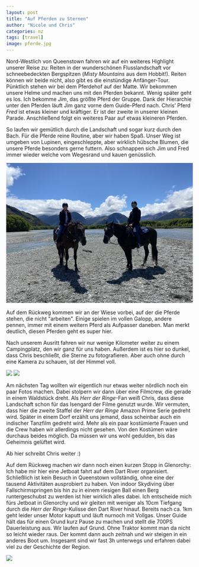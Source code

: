 ```yaml
---
layout: post
title: "Auf Pferden zu Sternen"
author: "Nicole und Chris"
categories: nz
tags: [travel]
image: pferde.jpg
---
```

Nord-Westlich von Queenstown fahren wir auf ein weiteres Highlight unserer Reise zu: Reiten in der wunderschönen Flusslandschaft vor schneebedeckten Bergspitzen (*Misty Mountains* aus dem Hobbit!). Reiten können wir beide nicht, also gibt es die einstündige Anfänger-Tour. Pünktlich stehen wir bei dem Pferdehof auf der Matte. Wir bekommen unsere Helme und machen uns mit den Pferden bekannt. Wenig später geht es los. Ich bekomme *Jim*, das größte Pferd der Gruppe. Dank der Hierarchie unter den Pferden läuft Jim ganz vorne dem Guide-Pferd nach. Chris’ Pferd *Fred* ist etwas kleiner und kräftiger. Er ist der zweite in unserer kleinen Parade. Anschließend folgt ein weiteres Paar auf etwas kleineren Pferden.

So laufen wir gemütlich durch die Landschaft und sogar kurz durch den Bach. Für die Pferde reine Routine, aber wir haben Spaß. Unser Weg ist umgeben von Lupinen, eingeschleppte, aber wirklich hübsche Blumen, die unsere Pferde besonders gerne futtern. Also schnappen sich Jim und Fred immer wieder welche vom Wegesrand und kauen genüsslich. 

![](/assets/img/nz/pferde-vor-berge.jpg)

Auf dem Rückweg kommen wir an der Wiese vorbei, auf der die Pferde stehen, die nicht "arbeiten". Einige spielen im vollen Galopp, andere pennen, immer mit einem weitern Pferd als Aufpasser daneben. Man merkt deutlich, diesen Pferden geht es super hier.

Nach unserem Ausritt fahren wir nur wenige Kilometer weiter zu einem Campingplatz, den wir ganz für uns haben. Außerdem ist es hier so dunkel, dass Chris beschließt, die Sterne zu fotografieren. Aber auch ohne durch eine Kamera zu schauen, ist der Himmel voll.

![](/assets/img/nz/pferde-diamond.jpg)
![](/assets/img/nz/pferde-misty-mountains.jpg)

Am nächsten Tag wollten wir eigentlich nur etwas weiter nördlich noch ein paar Fotos machen. Dabei stolpern wir dann über eine Filmcrew, die gerade in einem Waldstück dreht. Als *Herr der Ringe*-Fan weiß Chris, dass diese Landschaft schon für das Isengard der Filme genutzt wurde. Wir vermuten, dass hier die zweite Staffel der *Herr der Ringe* Amazon Prime Serie gedreht wird. Später in einem Dorf erzählt uns jemand, dass scheinbar auch ein indischer Tanzfilm gedreht wird. Mehr als ein paar kostümierte Frauen und die Crew haben wir allerdings nicht gesehen. Von den Kostümen wäre durchaus beides möglich. Da müssen wir uns wohl gedulden, bis das Geheimnis gelüftet wird.

Ab hier schreibt Chris weiter :)

Auf dem Rückweg machen wir dann noch einen kurzen Stopp in Glenorchy: Ich habe mir hier eine Jetboat fahrt auf dem Dart River organisiert. Schließlich ist kein Besuch in Queenstown vollständig, ohne eine der tausend Aktivitäten ausprobiert zu haben. Von indoor Skydiving über Fallschirmspringen bis hin zu in einem riesigen Ball einen Berg runtergeschubst zu werden ist hier wirklich alles dabei. Ich entscheide mich fürs Jetboat in Glenorchy und wir gleiten mit weniger als 10cm Tiefgang durch die *Herr der Ringe*-Kulisse den Dart River hinauf. Bereits nach ca. 1km geht leider unser Motor kaputt und läuft nurnoch mit Vollgas. Unser Guide hält das für einen Grund kurz Pause zu machen und stellt die 700PS Dauerleistung aus. Wir laufen auf Grund. Ohne Traktor kommt man da nicht so leicht wieder raus. Der kommt dann auch zeitnah und wir steigen in ein anderes Boot um. Insgesamt sind wir fast 3h unterwegs und erfahren dabei viel zu der Geschichte der Region.

![](/assets/img/nz/pferde-jetboat.jpg)
